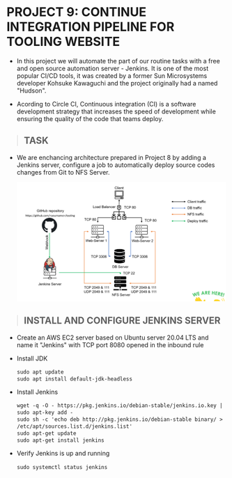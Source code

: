 # PROJECT 9: CONTINUE INTEGRATION PIPELINE FOR TOOLING WEBSITE

- In this project we will automate the part of our routine tasks with a free and open source automation server - Jenkins. It is one of the most popular CI/CD tools, it was created by a former Sun Microsystems developer Kohsuke Kawaguchi and the project originally had a named "Hudson".

- Acording to Circle CI, Continuous integration (CI) is a software development strategy that increases the speed of development while ensuring the quality of the code that teams deploy.

> ## TASK

- We are enchancing architecture prepared in Project 8 by adding a Jenkins server, configure a job to automatically deploy source codes changes from Git to NFS Server.

  ![Image](images/project-9/Diagram-for-project9.png)

> ## INSTALL AND CONFIGURE JENKINS SERVER

- Create an AWS EC2 server based on Ubuntu server 20.04 LTS and name it "Jenkins" with TCP port 8080 opened in the inbound rule

- Install JDK

  ```
  sudo apt update
  sudo apt install default-jdk-headless
  ```

- Install Jenkins

  ```
  wget -q -O - https://pkg.jenkins.io/debian-stable/jenkins.io.key | sudo apt-key add -
  sudo sh -c 'echo deb http://pkg.jenkins.io/debian-stable binary/ > /etc/apt/sources.list.d/jenkins.list'
  sudo apt-get update
  sudo apt-get install jenkins
  ```

- Verify Jenkins is up and running

  `sudo systemctl status jenkins`
